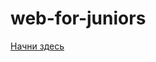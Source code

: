 # web-for-juniors

[Начни здесь](https://github.com/abadd00d/web-for-juniors/blob/main/%D0%9D%D0%B0%D1%87%D0%BD%D0%B8%20%D0%B7%D0%B4%D0%B5%D1%81%D1%8C/%D0%93%D0%BB%D0%B0%D0%B2%D0%B0%200%20%E2%80%93%20%D0%92%D1%81%D1%82%D1%83%D0%BF%D0%BB%D0%B5%D0%BD%D0%B8%D0%B5.md)

